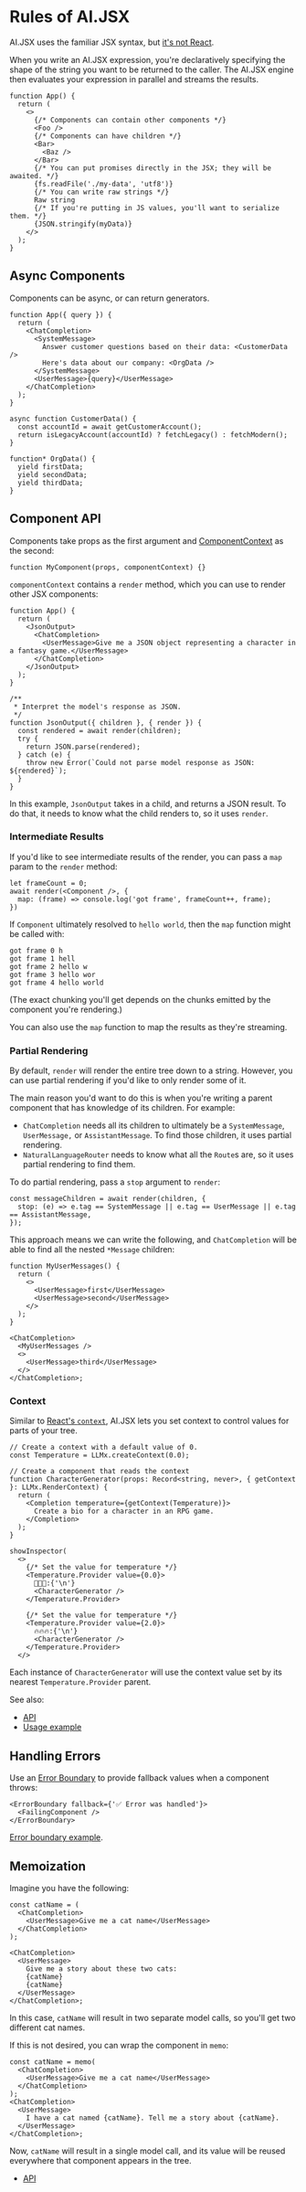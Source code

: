 # Rules of AI.JSX

AI.JSX uses the familiar JSX syntax, but [it's not React](../is-it-react.md).

When you write an AI.JSX expression, you're declaratively specifying the shape of the string you want to be returned to the caller. The AI.JSX engine then evaluates your expression in parallel and streams the results.

```tsx
function App() {
  return (
    <>
      {/* Components can contain other components */}
      <Foo />
      {/* Components can have children */}
      <Bar>
        <Baz />
      </Bar>
      {/* You can put promises directly in the JSX; they will be awaited. */}
      {fs.readFile('./my-data', 'utf8')}
      {/* You can write raw strings */}
      Raw string
      {/* If you're putting in JS values, you'll want to serialize them. */}
      {JSON.stringify(myData)}
    </>
  );
}
```

## Async Components

Components can be async, or can return generators.

```tsx
function App({ query }) {
  return (
    <ChatCompletion>
      <SystemMessage>
        Answer customer questions based on their data: <CustomerData />
        Here's data about our company: <OrgData />
      </SystemMessage>
      <UserMessage>{query}</UserMessage>
    </ChatCompletion>
  );
}

async function CustomerData() {
  const accountId = await getCustomerAccount();
  return isLegacyAccount(accountId) ? fetchLegacy() : fetchModern();
}

function* OrgData() {
  yield firstData;
  yield secondData;
  yield thirdData;
}
```

## Component API

Components take props as the first argument and [ComponentContext](../../packages/ai-jsx/src/index.ts) as the second:

```tsx
function MyComponent(props, componentContext) {}
```

`componentContext` contains a `render` method, which you can use to render other JSX components:

```tsx
function App() {
  return (
    <JsonOutput>
      <ChatCompletion>
        <UserMessage>Give me a JSON object representing a character in a fantasy game.</UserMessage>
      </ChatCompletion>
    </JsonOutput>
  );
}

/**
 * Interpret the model's response as JSON.
 */
function JsonOutput({ children }, { render }) {
  const rendered = await render(children);
  try {
    return JSON.parse(rendered);
  } catch (e) {
    throw new Error(`Could not parse model response as JSON: ${rendered}`);
  }
}
```

In this example, `JsonOutput` takes in a child, and returns a JSON result. To do that, it needs to know what the child renders to, so it uses `render`.

### Intermediate Results

If you'd like to see intermediate results of the render, you can pass a `map` param to the `render` method:

```tsx
let frameCount = 0;
await render(<Component />, {
  map: (frame) => console.log('got frame', frameCount++, frame);
})
```

If `Component` ultimately resolved to `hello world`, then the `map` function might be called with:

```
got frame 0 h
got frame 1 hell
got frame 2 hello w
got frame 3 hello wor
got frame 4 hello world
```

(The exact chunking you'll get depends on the chunks emitted by the component you're rendering.)

You can also use the `map` function to map the results as they're streaming.

### Partial Rendering

By default, `render` will render the entire tree down to a string. However, you can use partial rendering if you'd like to only render some of it.

The main reason you'd want to do this is when you're writing a parent component that has knowledge of its children. For example:

- `ChatCompletion` needs all its children to ultimately be a `SystemMessage`, `UserMessage,` or `AssistantMessage`. To find those children, it uses partial rendering.
- `NaturalLanguageRouter` needs to know what all the `Route`s are, so it uses partial rendering to find them.

To do partial rendering, pass a `stop` argument to `render`:

```tsx
const messageChildren = await render(children, {
  stop: (e) => e.tag == SystemMessage || e.tag == UserMessage || e.tag == AssistantMessage,
});
```

This approach means we can write the following, and `ChatCompletion` will be able to find all the nested `*Message` children:

```tsx
function MyUserMessages() {
  return (
    <>
      <UserMessage>first</UserMessage>
      <UserMessage>second</UserMessage>
    </>
  );
}

<ChatCompletion>
  <MyUserMessages />
  <>
    <UserMessage>third</UserMessage>
  </>
</ChatCompletion>;
```

### Context

Similar to [React's `context`](https://react.dev/learn/passing-data-deeply-with-context), AI.JSX lets you set context to control values for parts of your tree.

```tsx
// Create a context with a default value of 0.
const Temperature = LLMx.createContext(0.0);

// Create a component that reads the context
function CharacterGenerator(props: Record<string, never>, { getContext }: LLMx.RenderContext) {
  return (
    <Completion temperature={getContext(Temperature)}>
      Create a bio for a character in an RPG game.
    </Completion>
  );
}

showInspector(
  <>
    {/* Set the value for temperature */}
    <Temperature.Provider value={0.0}>
      🥶🥶🥶:{'\n'}
      <CharacterGenerator />
    </Temperature.Provider>

    {/* Set the value for temperature */}
    <Temperature.Provider value={2.0}>
      🔥🔥🔥:{'\n'}
      <CharacterGenerator />
    </Temperature.Provider>
  </>
```

Each instance of `CharacterGenerator` will use the context value set by its nearest `Temperature.Provider` parent.

See also:

- [API](../../packages/ai-jsx/src/index.ts)
- [Usage example](../../packages/examples/src/context.tsx)

## Handling Errors

Use an [Error Boundary](../../packages/ai-jsx/src/core/error-boundary.ts) to provide fallback values when a component throws:

```tsx
<ErrorBoundary fallback={'✅ Error was handled'}>
  <FailingComponent />
</ErrorBoundary>
```

[Error boundary example](../../packages/examples/src/errors.tsx).

## Memoization

Imagine you have the following:

```tsx
const catName = (
  <ChatCompletion>
    <UserMessage>Give me a cat name</UserMessage>
  </ChatCompletion>
);

<ChatCompletion>
  <UserMessage>
    Give me a story about these two cats:
    {catName}
    {catName}
  </UserMessage>
</ChatCompletion>;
```

In this case, `catName` will result in two separate model calls, so you'll get two different cat names.

If this is not desired, you can wrap the component in `memo`:

```tsx
const catName = memo(
  <ChatCompletion>
    <UserMessage>Give me a cat name</UserMessage>
  </ChatCompletion>
);
<ChatCompletion>
  <UserMessage>
    I have a cat named {catName}. Tell me a story about {catName}.
  </UserMessage>
</ChatCompletion>;
```

Now, `catName` will result in a single model call, and its value will be reused everywhere that component appears in the tree.

- [API](../../packages/ai-jsx/src/core/memoize.tsx)
